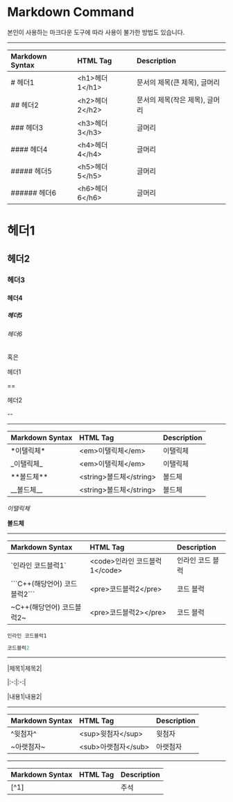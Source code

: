 # Markdown Command

본인이 사용하는 마크다운 도구에 따라 사용이 불가한 방법도 있습니다.

---

| Markdown Syntax | HTML Tag | Description |
| :--- | :--- | :--- |
| \# 헤더1 | &lt;h1&gt;헤더1&lt;/h1&gt; | 문서의 제목(큰 제목), 글머리 |
| \#\# 헤더2 | &lt;h2&gt;헤더2&lt;/h2&gt; | 문서의 제목(작은 제목), 글머리 |
| \#\#\# 헤더3 | &lt;h3&gt;헤더3&lt;/h3&gt; | 글머리 |
| \#\#\#\# 헤더4 | &lt;h4&gt;헤더4&lt;/h4&gt; | 글머리 |
| \#\#\#\#\# 헤더5 | &lt;h5&gt;헤더5&lt;/h5&gt; | 글머리 |
| \#\#\#\#\#\# 헤더6 | &lt;h6&gt;헤더6&lt;/h6&gt; | 글머리 |

# 헤더1

## 헤더2

### 헤더3

#### 헤더4

##### 헤더5

###### 헤더6

혹은

헤더1

==

헤더2

--

---

| Markdown Syntax | HTML Tag | Description |
| :--- | :--- | :--- |
| \*이탤릭체\* | &lt;em&gt;이탤릭체&lt;/em&gt; | 이탤릭체 |
| \_이탤릭체\_ | &lt;em&gt;이탤릭체&lt;/em&gt; | 이탤릭체 |
| \*\*볼드체\*\* | &lt;string&gt;볼드체&lt;/string&gt; | 볼드체 |
| \_\_볼드체\_\_ | &lt;string&gt;볼드체&lt;/string&gt; | 볼드체 |

_이탤릭체_

**볼드체**

---

| Markdown Syntax | HTML Tag | Description |
| :--- | :--- | :--- |
| \`인라인 코드블럭1\` | &lt;code&gt;인라인 코드블럭1&lt;/code&gt; | 인라인 코드 블럭 |
| \`\`\`C++(해당언어)          코드블럭2\`\`\` | &lt;pre&gt;코드블럭2&lt;/pre&gt; | 코드 블럭 |
| ~C++(해당언어)     코드블럭2~ | &lt;pre&gt;코드블럭2&gt;&lt;/pre&gt; | 코드 블럭 |

`인라인 코드블럭1`

```cpp
코드블럭2
```

---

\|제목1\|제목2\|

\|:-:\|:-:\|

\|내용1\|내용2\|

---

| Markdown Syntax | HTML Tag | Description |
| :--- | :--- | :--- |
| ^윗첨자^ | &lt;sup&gt;윗첨자&lt;/sup&gt; | 윗첨자 |
| ~아랫첨자~ | &lt;sub&gt;아랫첨자&lt;/sub&gt; | 아랫첨자 |

---

| Markdown Syntax | HTML Tag | Description |
| :--- | :--- | :--- |
| \[^1\] |  | 주석 |
